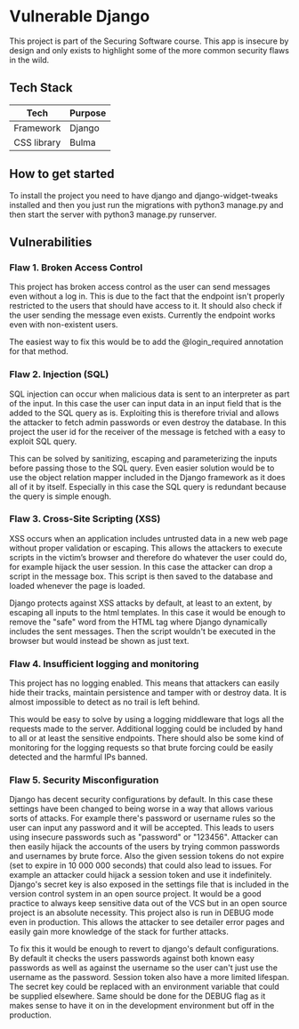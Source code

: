 # Vulnerable Django

This project is part of the Securing Software course. This app is insecure by design and only exists to highlight some of the more common security flaws in the wild.

## Tech Stack

| Tech        | Purpose |
| ----------- | ------- |
| Framework   | Django  |
| CSS library | Bulma   |

## How to get started

To install the project you need to have django and django-widget-tweaks installed and then you just run the migrations with python3 manage.py and then start the server with python3 manage.py runserver.

## Vulnerabilities

### Flaw 1. Broken Access Control

This project has broken access control as the user can send messages even without a log in. This is due to the fact that the endpoint isn't properly restricted to the users that should have access to it. It should also check if the user sending the message even exists. Currently the endpoint works even with non-existent users.

The easiest way to fix this would be to add the @login_required annotation for that method.

### Flaw 2. Injection (SQL)

SQL injection can occur when malicious data is sent to an interpreter as part of the input. In this case the user can input data in an input field that is the added to the SQL query as is. Exploiting this is therefore trivial and allows the attacker to fetch admin passwords or even destroy the database. In this project the user id for the receiver of the message is fetched with a easy to exploit SQL query.

This can be solved by sanitizing, escaping and parameterizing the inputs before passing those to the SQL query. Even easier solution would be to use the object relation mapper included in the Django framework as it does all of it by itself. Especially in this case the SQL query is redundant because the query is simple enough.

### Flaw 3. Cross-Site Scripting (XSS)

XSS occurs when an application includes untrusted data in a new web page without proper validation or escaping. This allows the attackers to execute scripts in the victim’s browser and therefore do whatever the user could do, for example hijack the user session. In this case the attacker can drop a script in the message box. This script is then saved to the database and loaded whenever the page is loaded.

Django protects against XSS attacks by default, at least to an extent, by escaping all inputs to the html templates. In this case it would be enough to remove the "safe" word from the HTML tag where Django dynamically includes the sent messages. Then the script wouldn't be executed in the browser but would instead be shown as just text.

### Flaw 4. Insufficient logging and monitoring

This project has no logging enabled. This means that attackers can easily hide their tracks, maintain persistence and tamper with or destroy data. It is almost impossible to detect as no trail is left behind.

This would be easy to solve by using a logging middleware that logs all the requests made to the server. Additional logging could be included by hand to all or at least the sensitive endpoints. There should also be some kind of monitoring for the logging requests so that brute forcing could be easily detected and the harmful IPs banned.

### Flaw 5. Security Misconfiguration

Django has decent security configurations by default. In this case these settings have been changed to being worse in a way that allows various sorts of attacks. For example there's password or username rules so the user can input any password and it will be accepted. This leads to users using insecure passwords such as "password" or "123456". Attacker can then easily hijack the accounts of the users by trying common passwords and usernames by brute force. Also the given session tokens do not expire (set to expire in 10 000 000 seconds) that could also lead to issues. For example an attacker could hijack a session token and use it indefinitely. Django's secret key is also exposed in the settings file that is included in the version control system in an open source project. It would be a good practice to always keep sensitive data out of the VCS but in an open source project is an absolute necessity. This project also is run in DEBUG mode even in production. This allows the attacker to see detailer error pages and easily gain more knowledge of the stack for further attacks.

To fix this it would be enough to revert to django's default configurations. By default it checks the users passwords against both known easy passwords as well as against the username so the user can't just use the username as the password. Session token also have a more limited lifespan. The secret key could be replaced with an environment variable that could be supplied elsewhere. Same should be done for the DEBUG flag as it makes sense to have it on in the development environment but off in the production.
